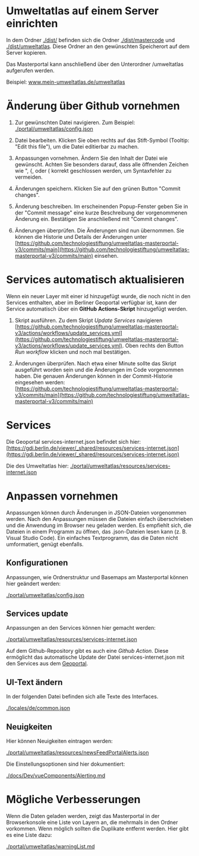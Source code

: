 # Umweltatlas auf einem Server einrichten

In dem Ordner [./dist/](dist) befinden sich die Ordner [./dist/mastercode](mastercode) und [./dist/umweltatlas](umweltatlas). Diese Ordner an den gewünschten Speicherort auf dem Server kopieren.

Das Masterportal kann anschließend über den Unterordner /umweltatlas aufgerufen werden.

Beispiel: www.mein-umweltatlas.de/umweltatlas

# Änderung über Github vornehmen

1. Zur gewünschten Datei navigieren.
  Zum Beispiel: [./portal/umweltatlas/config.json](./portal/umweltatlas/config.json)

1. Datei bearbeiten.
  Klicken Sie oben rechts auf das Stift-Symbol (Tooltip: "Edit this file"), um die Datei editierbar zu machen.

1. Anpassungen vornehmen.
  Ändern Sie den Inhalt der Datei wie gewünscht. Achten Sie besonders darauf, dass alle öffnenden Zeichen wie ", {, oder ( korrekt geschlossen werden, um Syntaxfehler zu vermeiden.

1. Änderungen speichern.
  Klicken Sie auf den grünen Button "Commit changes".

1. Änderung beschreiben.
  Im erscheinenden Popup-Fenster geben Sie in der "Commit message" eine kurze Beschreibung der vorgenommenen Änderung ein. Bestätigen Sie anschließend mit "Commit changes".

1. Änderungen überprüfen.
  Die Änderungen sind nun übernommen. Sie können die Historie und Details der Änderungen unter [https://github.com/technologiestiftung/umweltatlas-masterportal-v3/commits/main](https://github.com/technologiestiftung/umweltatlas-masterportal-v3/commits/main) einsehen.


# Services automatisch aktualisieren

Wenn ein neuer Layer mit einer id hinzugefügt wurde, die noch nicht in den Services enthalten, aber im Berliner Geoportal verfügbar ist, kann der Service automatisch über ein **GitHub Actions-Skript** hinzugefügt werden.

1. Skript ausführen.
  Zu dem Skript *Update Services* navigieren [https://github.com/technologiestiftung/umweltatlas-masterportal-v3/actions/workflows/update_services.yml](https://github.com/technologiestiftung/umweltatlas-masterportal-v3/actions/workflows/update_services.yml). Oben rechts den Button *Run workflow* klicken und noch mal bestätigen. 

1. Änderungen überprüfen.
  Nach etwa einer Minute sollte das Skript ausgeführt worden sein und die Änderungen im Code vorgenommen haben. Die genauen Änderungen können in der Commit-Historie eingesehen werden: [https://github.com/technologiestiftung/umweltatlas-masterportal-v3/commits/main](https://github.com/technologiestiftung/umweltatlas-masterportal-v3/commits/main)

# Services

Die Geoportal services-internet.json befindet sich hier:
[https://gdi.berlin.de/viewer/_shared/resources/services-internet.json](https://gdi.berlin.de/viewer/_shared/resources/services-internet.json)

Die des Umweltatlas hier:
[./portal/umweltatlas/resources/services-internet.json](./portal/umweltatlas/resources/services-internet.json)

# Anpassen vornehmen 

Anpassungen können durch Änderungen in JSON-Dateien vorgenommen werden. Nach den Anpassungen müssen die Dateien einfach überschrieben und die Anwendung im Browser neu geladen werden. Es empfiehlt sich, die Dateien in einem Programm zu öffnen, das .json-Dateien lesen kann (z. B. Visual Studio Code). Ein einfaches Textprogramm, das die Daten nicht umformatiert, genügt ebenfalls.

## Konfigurationen

Anpassungen, wie Ordnerstruktur und Basemaps am Masterportal können hier geändert werden:

[./portal/umweltatlas/config.json](./portal/umweltatlas/config.json)


## Services update

Anpassungen an den Services können hier gemacht werden:

[./portal/umweltatlas/resources/services-internet.json](./portal/umweltatlas/resources/services-internet.json)

Auf dem Github-Repository gibt es auch eine *Github Action*. Diese ermöglicht das automatische Update der Datei services-internet.json mit den Services aus dem [Geoportal](https://gdi.berlin.de/viewer/main/#url).

## UI-Text ändern

In der folgenden Datei befinden sich alle Texte des Interfaces.

[./locales/de/common.json](./locales/de/common.json)


## Neuigkeiten 

Hier können Neuigkeiten eintragen werden:

[./portal/umweltatlas/resources/newsFeedPortalAlerts.json](./portal/umweltatlas/resources/newsFeedPortalAlerts.json)

Die Einstellungsoptionen sind hier dokumentiert:

[./docs/Dev/vueComponents/Alerting.md](./docs/Dev/vueComponents/Alerting.md)


# Mögliche Verbesserungen

Wenn die Daten geladen werden, zeigt das Masterportal in der Browserkonsole eine Liste von Layern an, die mehrmals in den Ordner vorkommen. Wenn möglich sollten die Duplikate entfernt werden. 
Hier gibt es eine Liste dazu:

[./portal/umweltatlas/warningList.md](./portal/umweltatlas/warningList.md)
